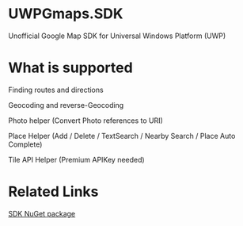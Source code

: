 # UWPGmaps.SDK

Unofficial Google Map SDK for Universal Windows Platform (UWP) 

# What is supported 
Finding routes and directions

Geocoding and reverse-Geocoding

Photo helper (Convert Photo references to URI)

Place Helper (Add / Delete / TextSearch / Nearby Search / Place Auto Complete)

Tile API Helper (Premium APIKey needed)

# Related Links

[SDK NuGet package](https://www.nuget.org/packages/GMapsUWPSDK)
